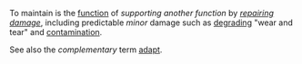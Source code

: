 To maintain is the [function](https://github.com/gcassel/Modular-Organization-Terminology/blob/master/terms/function.md) of *supporting another function* by *[repairing](https://github.com/gcassel/Modular-Organization-Terminology/blob/master/terms/repair.md) [damage](https://github.com/gcassel/Modular-Organization-Terminology/blob/master/terms/damage.md)*, including predictable *minor* damage such as [degrading](https://github.com/gcassel/Modular-Organization-Terminology/blob/master/terms/degrade.md) "wear and tear" and [contamination](https://github.com/gcassel/Modular-Organization-Terminology/blob/master/terms/contaminate.md).

See also the *complementary* term [adapt](https://github.com/gcassel/Modular-Organization-Terminology/blob/master/terms/adapt.md).
